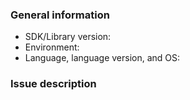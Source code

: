 <!-- Only open an issue here if you think you've found an issue with our SDK. If you need help troubleshooting your integration, reach out to Braintree Support at https://help.braintreepayments.com. -->

### General information

* SDK/Library version: <!-- Example: 4.7.2 -->
* Environment: <!-- Is this issue in Sandbox or Production? -->
* Language, language version, and OS: <!-- Example: Java 1.8.0_101-b13 on Ubuntu 16.10 -->

### Issue description

<!-- To help us quickly reproduce your issue, include as many details as possible, such as logs, steps to reproduce, and so on.  If the issue reports a new feature, follow the [user story](https://en.wikipedia.org/wiki/User_story) format to clearly describe the use case. -->
